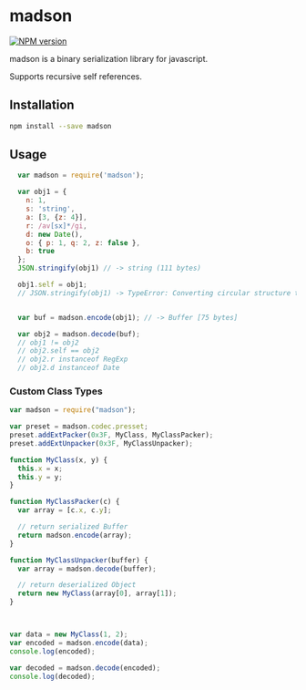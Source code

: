 # madson
[![NPM version](https://img.shields.io/npm/v/madson.svg)](https://www.npmjs.com/package/madson)

madson is a binary serialization library for javascript.

Supports recursive self references.

## Installation

```sh
npm install --save madson
```


## Usage

```javascript
  var madson = require('madson');

  var obj1 = {
    n: 1,
    s: 'string',
    a: [3, {z: 4}],
    r: /av[sx]*/gi,
    d: new Date(),
    o: { p: 1, q: 2, z: false },
    b: true
  };
  JSON.stringify(obj1) // -> string (111 bytes)

  obj1.self = obj1;
  // JSON.stringify(obj1) -> TypeError: Converting circular structure to JSON


  var buf = madson.encode(obj1); // -> Buffer [75 bytes]

  var obj2 = madson.decode(buf);
  // obj1 != obj2
  // obj2.self == obj2
  // obj2.r instanceof RegExp
  // obj2.d instanceof Date
```

### Custom Class Types

```javascript
var madson = require("madson");

var preset = madson.codec.presset;
preset.addExtPacker(0x3F, MyClass, MyClassPacker);
preset.addExtUnpacker(0x3F, MyClassUnpacker);

function MyClass(x, y) {
  this.x = x;
  this.y = y;
}

function MyClassPacker(c) {
  var array = [c.x, c.y];

  // return serialized Buffer
  return madson.encode(array);
}

function MyClassUnpacker(buffer) {
  var array = madson.decode(buffer);

  // return deserialized Object
  return new MyClass(array[0], array[1]);
}



var data = new MyClass(1, 2);
var encoded = madson.encode(data);
console.log(encoded);

var decoded = madson.decode(encoded);
console.log(decoded);
```
